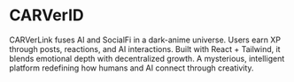 # CARVerID
CARVerLink fuses AI and SocialFi in a dark-anime universe. Users earn XP through posts, reactions, and AI interactions. Built with React + Tailwind, it blends emotional depth with decentralized growth. A mysterious, intelligent platform redefining how humans and AI connect through creativity.
